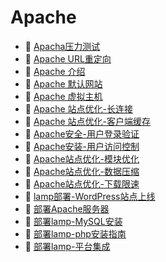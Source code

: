 # Apache

* 📄 [Apacha压力测试](siyuan://blocks/20230610173742-csuqjd4)
* 📄 [Apache URL重定向](siyuan://blocks/20230610173648-64gwubn)
* 📄 [Apache 介绍](siyuan://blocks/20230610173702-odbx4ky)
* 📄 [Apache 默认网站](siyuan://blocks/20230610173805-59zrd8s)
* 📄 [Apache 虚拟主机](siyuan://blocks/20230610173644-hhv39vp)
* 📄 [Apache 站点优化-长连接](siyuan://blocks/20230610173735-apejd3v)
* 📄 [Apache 站点优化-客户端缓存](siyuan://blocks/20230610173756-edt0mtk)
* 📄 [Apache安全-用户登录验证](siyuan://blocks/20230610173753-jmre6na)
* 📄 [Apache安装-用户访问控制](siyuan://blocks/20230610173751-29a4wg8)
* 📄 [Apache站点优化-模块优化](siyuan://blocks/20230610173524-9oqcrti)
* 📄 [Apache站点优化-数据压缩](siyuan://blocks/20230610173740-w7p7bsh)
* 📄 [Apache站点优化-下载限速](siyuan://blocks/20230610173719-gcwub3o)
* 📄 [lamp部署-WordPress站点上线](siyuan://blocks/20230610173736-t65x9vz)
* 📄 [部署Apache服务器](siyuan://blocks/20230610173628-x4tuksy)
* 📄 [部署lamp-MySQL安装](siyuan://blocks/20230610173732-rzu8tss)
* 📄 [部署lamp-php安装指南](siyuan://blocks/20230610173628-p50eo6h)
* 📄 [部署lamp-平台集成](siyuan://blocks/20230610173737-18jt21r)

‍
